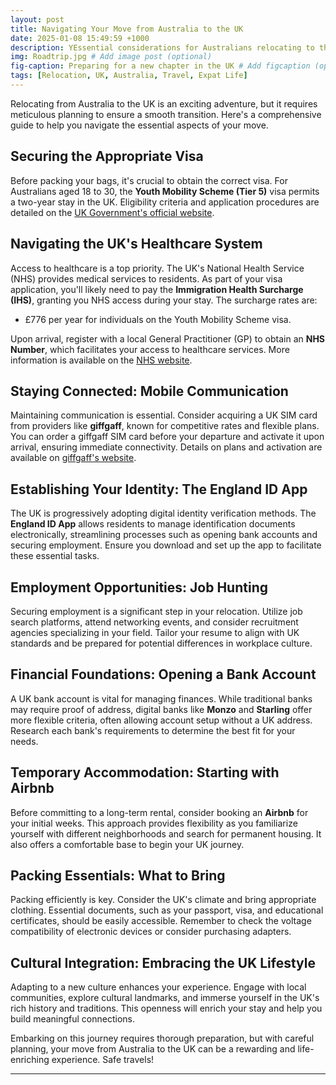 ```yaml
---
layout: post
title: Navigating Your Move from Australia to the UK
date: 2025-01-08 15:49:59 +1000
description: YEssential considerations for Australians relocating to the UK, including visas, healthcare, communication, employment, and accommodation.
img: Roadtrip.jpg # Add image post (optional)
fig-caption: Preparing for a new chapter in the UK # Add figcaption (optional)
tags: [Relocation, UK, Australia, Travel, Expat Life]
---
```


Relocating from Australia to the UK is an exciting adventure, but it requires meticulous planning to ensure a smooth transition. Here's a comprehensive guide to help you navigate the essential aspects of your move.

## Securing the Appropriate Visa

Before packing your bags, it's crucial to obtain the correct visa. For Australians aged 18 to 30, the **Youth Mobility Scheme (Tier 5)** visa permits a two-year stay in the UK. Eligibility criteria and application procedures are detailed on the [UK Government's official website](https://www.gov.uk/apply-to-come-to-the-uk).

## Navigating the UK's Healthcare System

Access to healthcare is a top priority. The UK's National Health Service (NHS) provides medical services to residents. As part of your visa application, you'll likely need to pay the **Immigration Health Surcharge (IHS)**, granting you NHS access during your stay. The surcharge rates are:

- £776 per year for individuals on the Youth Mobility Scheme visa.

Upon arrival, register with a local General Practitioner (GP) to obtain an **NHS Number**, which facilitates your access to healthcare services. More information is available on the [NHS website](https://www.nhs.uk/nhs-services/visiting-or-moving-to-england/moving-to-england-from-outside-the-european-economic-area-eea/).

## Staying Connected: Mobile Communication

Maintaining communication is essential. Consider acquiring a UK SIM card from providers like **giffgaff**, known for competitive rates and flexible plans. You can order a giffgaff SIM card before your departure and activate it upon arrival, ensuring immediate connectivity. Details on plans and activation are available on [giffgaff's website](https://kenstechtips.com/index.php/visiting-or-moving-to-uk-sim-cards).

## Establishing Your Identity: The England ID App

The UK is progressively adopting digital identity verification methods. The **England ID App** allows residents to manage identification documents electronically, streamlining processes such as opening bank accounts and securing employment. Ensure you download and set up the app to facilitate these essential tasks.

## Employment Opportunities: Job Hunting

Securing employment is a significant step in your relocation. Utilize job search platforms, attend networking events, and consider recruitment agencies specializing in your field. Tailor your resume to align with UK standards and be prepared for potential differences in workplace culture.

## Financial Foundations: Opening a Bank Account

A UK bank account is vital for managing finances. While traditional banks may require proof of address, digital banks like **Monzo** and **Starling** offer more flexible criteria, often allowing account setup without a UK address. Research each bank's requirements to determine the best fit for your needs.

## Temporary Accommodation: Starting with Airbnb

Before committing to a long-term rental, consider booking an **Airbnb** for your initial weeks. This approach provides flexibility as you familiarize yourself with different neighborhoods and search for permanent housing. It also offers a comfortable base to begin your UK journey.

## Packing Essentials: What to Bring

Packing efficiently is key. Consider the UK's climate and bring appropriate clothing. Essential documents, such as your passport, visa, and educational certificates, should be easily accessible. Remember to check the voltage compatibility of electronic devices or consider purchasing adapters.

## Cultural Integration: Embracing the UK Lifestyle

Adapting to a new culture enhances your experience. Engage with local communities, explore cultural landmarks, and immerse yourself in the UK's rich history and traditions. This openness will enrich your stay and help you build meaningful connections.

Embarking on this journey requires thorough preparation, but with careful planning, your move from Australia to the UK can be a rewarding and life-enriching experience. Safe travels!

--- 